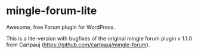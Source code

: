 mingle-forum-lite
=============

Awesome, free Forum plugin for WordPress.

This is a lite-version with bugfixes of the original mingle forum plugin v 1.1.0 from Cartpauj (https://github.com/cartpauj/mingle-forum).
